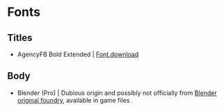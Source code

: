 # Fonts
## Titles
- AgencyFB Bold Extended | [Font.download](https://font.download/font/agency-fb)
## Body
- Blender (Pro) | Dubious origin and possibly not officially from [Blender original foundry](https://binnenland.ch/typeface/blender), available in game files